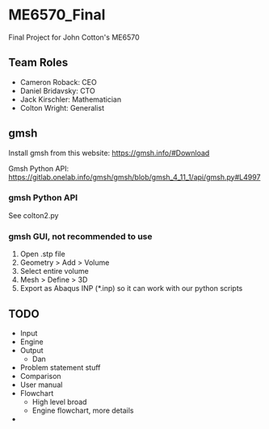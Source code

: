 # ME6570_Final
Final Project for John Cotton's ME6570

## Team Roles

- Cameron Roback: CEO
- Daniel Bridavsky: CTO
- Jack Kirschler: Mathematician
- Colton Wright: Generalist

## gmsh

Install gmsh from this website: https://gmsh.info/#Download

Gmsh Python API: https://gitlab.onelab.info/gmsh/gmsh/blob/gmsh_4_11_1/api/gmsh.py#L4997

### gmsh Python API

See colton2.py


### gmsh GUI, not recommended to use
1. Open .stp file
2. Geometry > Add > Volume
3. Select entire volume
4. Mesh > Define > 3D
5. Export as Abaqus INP (*.inp) so it can work with our python scripts

## TODO

- Input
- Engine
- Output
    - Dan
- Problem statement stuff
- Comparison
- User manual
- Flowchart
    - High level broad
    - Engine flowchart, more details
- 
